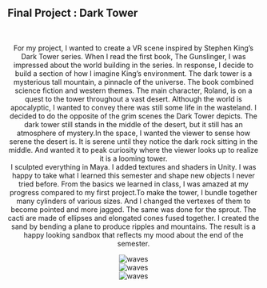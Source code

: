<h2>Final Project : Dark Tower </h2>
<br>

<center>
<p>For my project, I wanted to create a VR scene inspired by Stephen King’s Dark Tower series. When I read the first book, The Gunslinger, I was impressed about the world building in the series. In response, I decide to build a section of how I imagine King’s environment. The dark tower is a mysterious tall mountain, a pinnacle of the universe. The book combined  science fiction and western themes. The main character, Roland, is on a quest to the tower throughout a vast desert. Although the world is apocalyptic, I wanted to convey there was still some life in the wasteland. I decided to do the opposite of the grim scenes the Dark Tower depicts. The dark tower still stands in the middle of the desert, but it still has an atmosphere of mystery.In the space, I wanted the viewer to sense how serene the desert is. It is serene until they notice the dark rock sitting in the middle. And wanted it to peak curiosity where the viewer looks up to realize it is a looming tower. 

<br>
I sculpted everything in Maya. I added textures and shaders in Unity. I was happy to take what I learned this semester and shape new objects I never tried before. From the basics we learned in class, I was amazed at my progress compared to my first project.To make the tower, I bundle together many cylinders of various sizes. And I changed the vertexes of them to become pointed and more jagged. The same was done for the sprout. The cacti are made of ellipses and elongated cones fused together. I created the sand by bending a plane to produce ripples and mountains. The result is a happy looking sandbox that reflects my mood about the end of the semester.
</p>

<img src="https://68.media.tumblr.com/022721c0de1c24b0a6dff527b0e7c77f/tumblr_oq1t4du5E21usmus4o1_1280.png" alt="waves">
<br>
<img src="https://68.media.tumblr.com/dce6b9faceb8791b49474f69eb7ca93a/tumblr_oq1t4du5E21usmus4o2_1280.png" alt="waves">
<br>
<img src="https://68.media.tumblr.com/aa88102499387d14c08512f1af239637/tumblr_oq1t4du5E21usmus4o3_1280.png" alt="waves">
<br>

</center>
